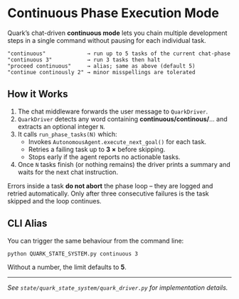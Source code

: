# Continuous Phase Execution Mode

Quark’s chat-driven **continuous mode** lets you chain multiple development
steps in a single command without pausing for each individual task.

```text
"continuous"             → run up to 5 tasks of the current chat-phase
"continuous 3"           → run 3 tasks then halt
"proceed continuous"     → alias; same as above (default 5)
"continue continously 2" → minor misspellings are tolerated
```

## How it Works

1. The chat middleware forwards the user message to `QuarkDriver`.
2. `QuarkDriver` detects any word containing **continuous/continous/**… and
   extracts an optional integer `N`.
3. It calls `run_phase_tasks(N)` which:
   * Invokes `AutonomousAgent.execute_next_goal()` for each task.
   * Retries a failing task up to **3 ×** before skipping.
   * Stops early if the agent reports no actionable tasks.
4. Once `N` tasks finish (or nothing remains) the driver prints a summary and
   waits for the next chat instruction.

Errors inside a task **do not abort** the phase loop – they are logged and
retried automatically. Only after three consecutive failures is the task
skipped and the loop continues.

## CLI Alias

You can trigger the same behaviour from the command line:

```bash
python QUARK_STATE_SYSTEM.py continuous 3
```

Without a number, the limit defaults to **5**.

---
*See `state/quark_state_system/quark_driver.py` for implementation details.*
